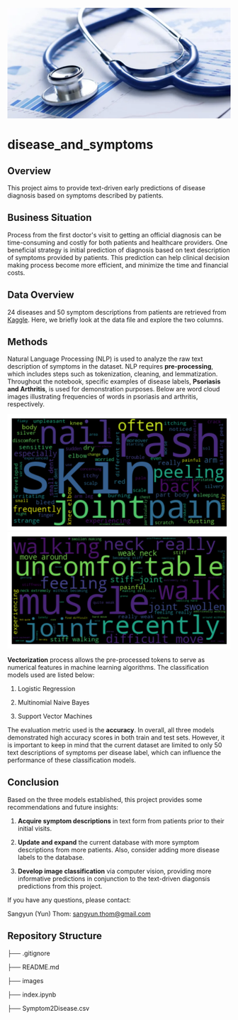 ![image](/images/healthcare.png)

# disease_and_symptoms

## Overview

This project aims to provide text-driven early predictions of disease diagnosis based on symptoms described by patients.

## Business Situation

Process from the first doctor's visit to getting an official diagnosis can be time-consuming and costly for both patients and healthcare providers. One beneficial strategy is initial prediction of diagnosis based on text description of symptoms provided by patients. This prediction can help clinical decision making process become more efficient, and minimize the time and financial costs.

## Data Overview

24 diseases and 50 symptom descriptions from patients are retrieved from [Kaggle](https://www.kaggle.com/datasets/niyarrbarman/symptom2disease). Here, we briefly look at the data file and explore the two columns.

## Methods

Natural Language Processing (NLP) is used to analyze the raw text description of symptoms in the dataset. NLP requires **pre-processing**, which includes steps such as tokenization, cleaning, and lemmatization. Throughout the notebook, specific examples of disease labels, **Psoriasis and Arthritis**, is used for demonstration purposes. Below are word cloud images illustrating frequencies of words in psoriasis and arthritis, respectively.

![image](./images/wordcloud_1.png)
![image](./images/wordcloud_2.png)

 **Vectorization** process allows the pre-processed tokens to serve as numerical features in machine learning algorithms. The classification models used are listed below:

 1. Logistic Regression

 2. Multinomial Naive Bayes

 3. Support Vector Machines

 The evaluation metric used is the **accuracy**. In overall, all three models demonstrated high accuracy scores in both train and test sets. However, it is important to keep in mind that the current dataset are limited to only 50 text descriptions of symptoms per disease label, which can influence the performance of these classification models.

 ## Conclusion

Based on the three models established, this project provides some recommendations and future insights:

1. **Acquire symptom descriptions** in text form from patients prior to their initial visits.

2. **Update and expand** the current database with more symptom descriptions from more patients. Also, consider adding more disease labels to the database.

3. **Develop image classification** via computer vision, providing more informative predictions in conjunction to the text-driven diagonsis predictions from this project.

If you have any questions, please contact:

Sangyun (Yun) Thom: [sangyun.thom@gmail.com](mailto:sangyun.thom@gmail.com)

## Repository Structure

├── .gitignore

├── README.md

├── images

├── index.ipynb

├── Symptom2Disease.csv